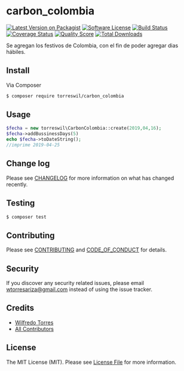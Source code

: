 # carbon_colombia

[![Latest Version on Packagist][ico-version]][link-packagist]
[![Software License][ico-license]](LICENSE.md)
[![Build Status][ico-travis]][link-travis]
[![Coverage Status][ico-scrutinizer]][link-scrutinizer]
[![Quality Score][ico-code-quality]][link-code-quality]
[![Total Downloads][ico-downloads]][link-downloads]


Se agregan los festivos de Colombia, con el fin de poder agregar dias hábiles.

## Install

Via Composer

``` bash
$ composer require torreswil/carbon_colombia
```

## Usage

``` php
$fecha = new torreswil\CarbonColombia::create(2019,04,16);
$fecha->addBussinessDays(5)
echo $fecha->toDateString();
//imprime 2019-04-25
```

## Change log

Please see [CHANGELOG](CHANGELOG.md) for more information on what has changed recently.

## Testing

``` bash
$ composer test
```

## Contributing

Please see [CONTRIBUTING](CONTRIBUTING.md) and [CODE_OF_CONDUCT](CODE_OF_CONDUCT.md) for details.

## Security

If you discover any security related issues, please email wtorresariza@gmail.com instead of using the issue tracker.

## Credits

- [Wilfredo Torres][link-author]
- [All Contributors][link-contributors]

## License

The MIT License (MIT). Please see [License File](LICENSE.md) for more information.

[ico-version]: https://img.shields.io/packagist/v/torreswil/carbon_colombia.svg?style=flat-square
[ico-license]: https://img.shields.io/badge/license-MIT-brightgreen.svg?style=flat-square
[ico-travis]: https://img.shields.io/travis/torreswil/carbon_colombia/master.svg?style=flat-square
[ico-scrutinizer]: https://img.shields.io/scrutinizer/coverage/g/torreswil/carbon_colombia.svg?style=flat-square
[ico-code-quality]: https://img.shields.io/scrutinizer/g/torreswil/carbon_colombia.svg?style=flat-square
[ico-downloads]: https://img.shields.io/packagist/dt/torreswil/carbon_colombia.svg?style=flat-square

[link-packagist]: https://packagist.org/packages/torreswil/carbon_colombia
[link-travis]: https://travis-ci.org/torreswil/carbon_colombia
[link-scrutinizer]: https://scrutinizer-ci.com/g/torreswil/carbon_colombia/code-structure
[link-code-quality]: https://scrutinizer-ci.com/g/torreswil/carbon_colombia
[link-downloads]: https://packagist.org/packages/torreswil/carbon_colombia
[link-author]: https://github.com/:author_username
[link-contributors]: ../../contributors
